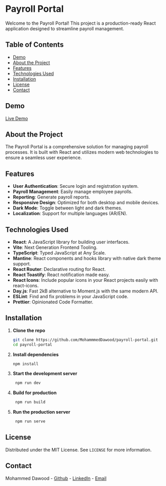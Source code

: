 # Payroll Portal

Welcome to the Payroll Portal! This project is a production-ready React application designed to streamline payroll management.

## Table of Contents

- [Demo](#demo)
- [About the Project](#about-the-project)
- [Features](#features)
- [Technologies Used](#technologies-used)
- [Installation](#installation)
- [License](#license)
- [Contact](#contact)

## Demo

[Live Demo](https://payroll-portal-navy.vercel.app/)

## About the Project

The Payroll Portal is a comprehensive solution for managing payroll processes. It is built with React and utilizes modern web technologies to ensure a seamless user experience.

## Features

- **User Authentication**: Secure login and registration system.
- **Payroll Management**: Easily manage employee payrolls.
- **Reporting**: Generate payroll reports.
- **Responsive Design**: Optimized for both desktop and mobile devices.
- **Dark Mode**: Toggle between light and dark themes.
- **Localization**: Support for multiple languages (AR/EN).

## Technologies Used

- **React**: A JavaScript library for building user interfaces.
- **Vite**: Next Generation Frontend Tooling.
- **TypeScript**: Typed JavaScript at Any Scale.
- **Mantine**: React components and hooks library with native dark theme support.
- **React Router**: Declarative routing for React.
- **React Toastify**: React notification made easy.
- **React Icons**: Include popular icons in your React projects easily with react-icons.
- **Day.js**: Fast 2kB alternative to Moment.js with the same modern API.
- **ESLint**: Find and fix problems in your JavaScript code.
- **Prettier**: Opinionated Code Formatter.

## Installation

1. **Clone the repo**

   ```sh
   git clone https://github.com/MohammmedDawood/payroll-portal.git
   cd payroll-portal
   ```

2. **Install dependencies**

   ```sh
   npm install
   ```

3. **Start the development server**

   ```sh
    npm run dev
   ```

4. **Build for production**

   ```sh
    npm run build
   ```

5. **Run the production server**

   ```sh
    npm run serve
   ```

## License

Distributed under the MIT License. See `LICENSE` for more information.

## Contact

Mohammed Dawood - [Github](https://github.com/MohammmedDawood) -
[LinkedIn](https://www.linkedin.com/in/mohammeddawood/) -
[Email](mailto:mohammed.ahmed.hussein.dawood@gmail.com)
